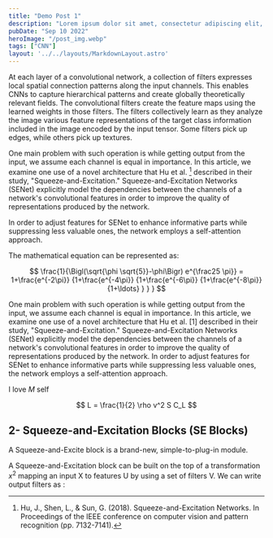```yaml
---
title: "Demo Post 1"
description: "Lorem ipsum dolor sit amet, consectetur adipiscing elit, sed do eiusmod tempor incididunt ut labore et dolore magna aliqua."
pubDate: "Sep 10 2022"
heroImage: "/post_img.webp"
tags: ["CNN"]
layout: '../../layouts/MarkdownLayout.astro'
---
```

At each layer of a convolutional network, a collection of filters expresses local spatial connection patterns along the input channels. This enables CNNs to capture hierarchical patterns and create globally theoretically relevant fields. The convolutional filters create the feature maps using the learned weights in those filters. The filters collectively learn as they analyze the image various feature representations of the target class information included in the image encoded by the input tensor. Some filters pick up edges, while others pick up textures.

One main problem with such operation is while getting output from the input, we assume each channel is equal in importance. In this article, we examine one use of a novel architecture that Hu et al. [^1] described in their study, "Squeeze-and-Excitation." Squeeze-and-Excitation Networks (SENet) explicitly model the dependencies between the channels of a network's convolutional features in order to improve the quality of representations produced by the network.

In order to adjust features for SENet to enhance informative parts while suppressing less valuable ones, the network employs a self-attention approach.

The mathematical equation can be represented as:

$$
\frac{1}{\Bigl(\sqrt{\phi \sqrt{5}}-\phi\Bigr) e^{\frac25 \pi}} = 1+\frac{e^{-2\pi}} {1+\frac{e^{-4\pi}} {1+\frac{e^{-6\pi}} {1+\frac{e^{-8\pi}} {1+\ldots} } } }
$$

One main problem with such operation is while getting output from the input, we assume each channel is equal in importance. In this article, we examine one use of a novel architecture that Hu et al. [1] described in their study, "Squeeze-and-Excitation." Squeeze-and-Excitation Networks (SENet) explicitly model the dependencies between the channels of a network's convolutional features in order to improve the quality of representations produced by the network.
In order to adjust features for SENet to enhance informative parts while suppressing less valuable ones, the network employs a self-attention approach.

I love $M$ self

$$
L = \frac{1}{2} \rho v^2 S C_L
$$

## 2- Squeeze-and-Excitation Blocks (SE Blocks)
A Squeeze-and-Excite block is a brand-new, simple-to-plug-in module.

A Squeeze-and-Excitation block can be built on the top of a transformation $x^2$ mapping an input X to features U by using a set of filters V.
We can write output filters as :

[^1]: Hu, J., Shen, L., & Sun, G. (2018). Squeeze-and-Excitation Networks. In Proceedings of the IEEE conference on computer vision and pattern recognition (pp. 7132-7141).
